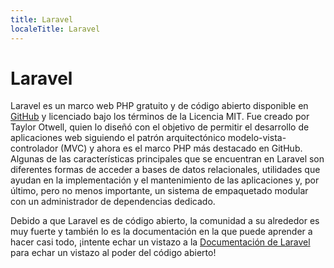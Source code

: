 ```yaml
---
title: Laravel
localeTitle: Laravel
---
```

# Laravel

Laravel es un marco web PHP gratuito y de código abierto disponible en [GitHub](https://github.com/laravel/laravel) y licenciado bajo los términos de la Licencia MIT. Fue creado por Taylor Otwell, quien lo diseñó con el objetivo de permitir el desarrollo de aplicaciones web siguiendo el patrón arquitectónico modelo-vista-controlador (MVC) y ahora es el marco PHP más destacado en GitHub. Algunas de las características principales que se encuentran en Laravel son diferentes formas de acceder a bases de datos relacionales, utilidades que ayudan en la implementación y el mantenimiento de las aplicaciones y, por último, pero no menos importante, un sistema de empaquetado modular con un administrador de dependencias dedicado.

Debido a que Laravel es de código abierto, la comunidad a su alrededor es muy fuerte y también lo es la documentación en la que puede aprender a hacer casi todo, ¡intente echar un vistazo a la [Documentación de Laravel](https://laravel.com/docs/5.7/) para echar un vistazo al poder del código abierto!